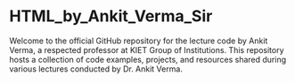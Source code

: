 # HTML_by_Ankit_Verma_Sir
Welcome to the official GitHub repository for the lecture code by Ankit Verma, a respected professor at KIET Group of Institutions. This repository hosts a collection of code examples, projects, and resources shared during various lectures conducted by Dr. Ankit Verma.
